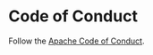 # Code of Conduct
Follow the [Apache Code of Conduct](https://www.apache.org/foundation/policies/conduct.html).
